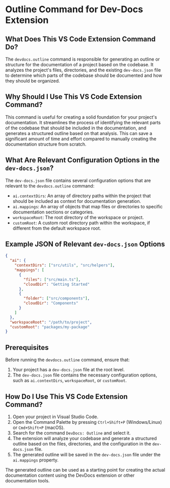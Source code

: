 # Outline Command for Dev-Docs Extension

## What Does This VS Code Extension Command Do?

The `devdocs.outline` command is responsible for generating an outline or structure for the documentation of a project based on the codebase. It analyzes the project's files, directories, and the existing `dev-docs.json` file to determine which parts of the codebase should be documented and how they should be organized.

## Why Should I Use This VS Code Extension Command?

This command is useful for creating a solid foundation for your project's documentation. It streamlines the process of identifying the relevant parts of the codebase that should be included in the documentation, and generates a structured outline based on that analysis. This can save a significant amount of time and effort compared to manually creating the documentation structure from scratch.

## What Are Relevant Configuration Options in the `dev-docs.json`?

The `dev-docs.json` file contains several configuration options that are relevant to the `devdocs.outline` command:

- `ai.contextDirs`: An array of directory paths within the project that should be included as context for documentation generation.
- `ai.mappings`: An array of objects that map files or directories to specific documentation sections or categories.
- `workspaceRoot`: The root directory of the workspace or project.
- `customRoot`: A custom root directory path within the workspace, if different from the default workspace root.

## Example JSON of Relevant `dev-docs.json` Options

```json
{
  "ai": {
    "contextDirs": ["src/utils", "src/helpers"],
    "mappings": [
      {
        "files": ["src/main.ts"],
        "cloudDir": "Getting Started"
      },
      {
        "folder": ["src/components"],
        "cloudDir": "Components"
      }
    ]
  },
  "workspaceRoot": "/path/to/project",
  "customRoot": "packages/my-package"
}
```

## Prerequisites

Before running the `devdocs.outline` command, ensure that:

1. Your project has a `dev-docs.json` file at the root level.
2. The `dev-docs.json` file contains the necessary configuration options, such as `ai.contextDirs`, `workspaceRoot`, or `customRoot`.

## How Do I Use This VS Code Extension Command?

1. Open your project in Visual Studio Code.
2. Open the Command Palette by pressing `Ctrl+Shift+P` (Windows/Linux) or `Cmd+Shift+P` (macOS).
3. Search for the command `DevDocs: Outline` and select it.
4. The extension will analyze your codebase and generate a structured outline based on the files, directories, and the configuration in the `dev-docs.json` file.
5. The generated outline will be saved in the `dev-docs.json` file under the `ai.mappings` property.

The generated outline can be used as a starting point for creating the actual documentation content using the DevDocs extension or other documentation tools.
  
  